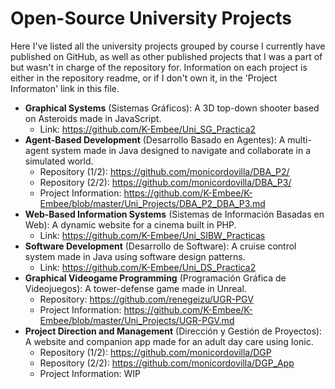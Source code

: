 # Open-Source University Projects

Here I've listed all the university projects grouped by course I currently have published on GitHub, as well as other published projects that I was a part of but wasn't in charge of the repository for. Information on each project is either in the repository readme, or if I don't own it, in the 'Project Informaton' link in this file.

* **Graphical Systems** (Sistemas Gráficos): A 3D top-down shooter based on Asteroids made in JavaScript.
    * Link: https://github.com/K-Embee/Uni_SG_Practica2
* **Agent-Based Development** (Desarrollo Basado en Agentes): A multi-agent system made in Java designed to navigate and collaborate in a simulated world.
    * Repository (1/2): https://github.com/monicordovilla/DBA_P2/
    * Repository (2/2): https://github.com/monicordovilla/DBA_P3/
    * Project Information: https://github.com/K-Embee/K-Embee/blob/master/Uni_Projects/DBA_P2_DBA_P3.md
* **Web-Based Information Systems** (Sistemas de Información Basadas en Web): A dynamic website for a cinema built in PHP.
    * Link: https://github.com/K-Embee/Uni_SIBW_Practicas
* **Software Development** (Desarrollo de Software): A cruise control system made in Java using software design patterns.
    * Link: https://github.com/K-Embee/Uni_DS_Practica2
* **Graphical Videogame Programming** (Programación Gráfica de Videojuegos): A tower-defense game made in Unreal.
    * Repository: https://github.com/renegeizu/UGR-PGV
    * Project Information: https://github.com/K-Embee/K-Embee/blob/master/Uni_Projects/UGR-PGV.md
* **Project Direction and Management** (Dirección y Gestión de Proyectos): A website and companion app made for an adult day care using Ionic.
    * Repository (1/2): https://github.com/monicordovilla/DGP
    * Repository (2/2): https://github.com/monicordovilla/DGP_App
    * Project Information: WIP
